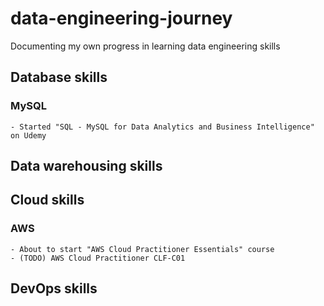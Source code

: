 # data-engineering-journey
Documenting my own progress in learning data engineering skills

## Database skills
  
  ### MySQL
  
    - Started "SQL - MySQL for Data Analytics and Business Intelligence" on Udemy
  
## Data warehousing skills


## Cloud skills

  ### AWS
  
    - About to start "AWS Cloud Practitioner Essentials" course
    - (TODO) AWS Cloud Practitioner CLF-C01


## DevOps skills
